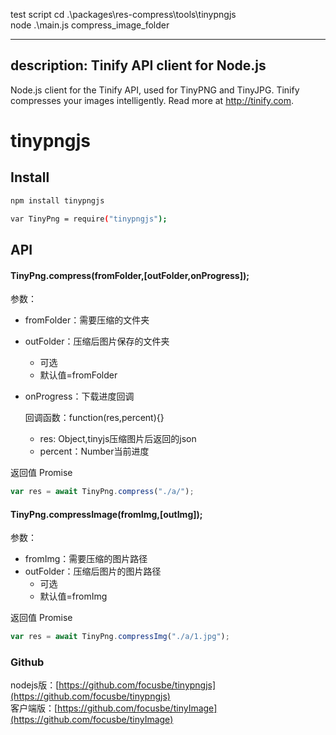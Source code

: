 test script
cd .\packages\res-compress\tools\tinypngjs\
node .\main.js compress_image_folder

---
description: Tinify API client for Node.js
---
Node.js client for the Tinify API, used for TinyPNG and TinyJPG. Tinify compresses your images intelligently. Read more at http://tinify.com.
# tinypngjs

## Install

```bash
npm install tinypngjs
```

```bash
var TinyPng = require("tinypngjs");
```

## API

#### TinyPng.compress\(fromFolder,\[outFolder,onProgress\]\);

  
参数：

* fromFolder：需要压缩的文件夹
* outFolder：压缩后图片保存的文件夹
  * 可选
  * 默认值=fromFolder
* onProgress：下载进度回调

  回调函数：function\(res,percent\){}

  * res: Object,tinyjs压缩图片后返回的json
  * percent：Number当前进度

返回值 Promise

```javascript
var res = await TinyPng.compress("./a/");
```



#### TinyPng.compressImage\(fromImg,\[outImg\]\);

  
参数：

* fromImg：需要压缩的图片路径
* outFolder：压缩后图片的图片路径
  * 可选
  * 默认值=fromImg

返回值 Promise

```javascript
var res = await TinyPng.compressImg("./a/1.jpg");
```



### Github

nodejs版：[https://github.com/focusbe/tinypngjs](https://github.com/focusbe/tinypngjs)  
客户端版：[https://github.com/focusbe/tinyImage](https://github.com/focusbe/tinyImage)




